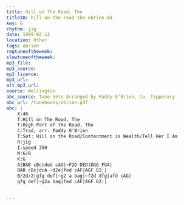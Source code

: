 ```yaml
---
title: Hill on The Road, The
titleID: hill-on-the-road-the-obrien.md
key: G
rhythm: jig
date: 1999-02-12
location: Other
tags: obrien
regtuneoftheweek:
slowtuneoftheweek:
mp3_file:
mp3_source:
mp3_licence:
mp3_url:
alt_mp3_url:
source: Wellington
abc_source: Tune Sets Arranged by Paddy O’Brien, Co. Tipperary
abc_url: /tunebooks/obrien.pdf
abc: |
    X:46
    T:Hill on The Road, The
    T:High Part of the Road, The
    C:Trad, arr. Paddy O'Brien
    T:Set: Hill on the Road/Contentment is Wealth/Tell Her I Am
    R:jig
    I:speed 350
    M:6/8
    K:G
    A|BAB cBc|ded cAG|~F2D DED|DGG FGA|
    BAB cBc|dcA ~d2e|fed cAF|AGF G2:|
    B/2d/2|gfg def|~g2 a bag|~f2d dfg|afd cAG|
    gfg def|~g2a bag|fed cAF|AGF G2:|
    

---
```

